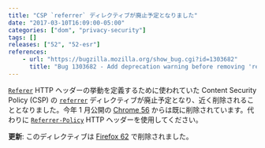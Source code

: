 ```yaml
---
title: "CSP `referrer` ディレクティブが廃止予定となりました"
date: "2017-03-10T16:09:00-05:00"
categories: ["dom", "privacy-security"]
tags: []
releases: ["52", "52-esr"]
references:
    - url: "https://bugzilla.mozilla.org/show_bug.cgi?id=1303682"
      title: "Bug 1303682 - Add deprecation warning before removing 'referrer' directive from CSP"
---
```

[`Referer`](https://developer.mozilla.org/docs/Web/HTTP/Headers/Referer) HTTP ヘッダーの挙動を定義するために使われていた Content Security Policy (CSP) の [`referrer`](https://developer.mozilla.org/docs/Web/HTTP/Headers/Content-Security-Policy/referrer) ディレクティブが廃止予定となり、近く削除されることとなりました。今年 1 月公開の [Chrome 56](https://developers.google.com/web/updates/2016/12/chrome-56-deprecations) からは既に削除されています。代わりに [`Referrer-Policy`](https://developer.mozilla.org/docs/Web/HTTP/Headers/Referrer-Policy) HTTP ヘッダーを使用してください。

**更新**: このディレクティブは [Firefox 62](https://www.fxsitecompat.dev/ja/docs/2018/csp-referrer-directive-has-been-removed/) で削除されました。
